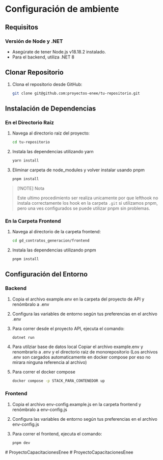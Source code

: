 # Configuración de ambiente

## Requisitos

### Versión de Node y .NET

- Asegúrate de tener Node.js v18.18.2 instalado.
- Para el backend, utiliza .NET 8

## Clonar Repositorio

1. Clona el repositorio desde GitHub:

   ```bash
   git clone git@github.com:proyectos-enee/tu-repositorio.git
   ```

## Instalación de Dependencias

### En el Directorio Raíz

1. Navega al directorio raíz del proyecto:

   ```bash
   cd tu-repositorio
   ```

2. Instala las dependencias utilizando yarn

   ```bash
   yarn install
   ```

3. Eliminar carpeta de node_modules y volver instalar usando pnpm

   ```bash
   pnpm install
   ```

 >[!NOTE] Nota
   >
   >Este ultimo procedimiento ser realiza unicamente por que lefthook no instala correctamente los hook en la carpeta `.git` si utilizamos pnpm, pero una ves configurados se puede utilizar pnpm sin problemas.

### En la Carpeta Frontend

1. Navega al directorio de la carpeta frontend:

   ```bash
   cd gd_contratos_generacion/frontend
   ```

2. Instala las dependencias utilizando pnpm

   ```bash
   pnpm install
   ```

## Configuración del Entorno

### Backend

1. Copia el archivo example.env en la carpeta del proyecto de API y renómbralo a .env

2. Configura las variables de entorno según tus preferencias en el archivo .env

3. Para correr desde el proyecto API, ejecuta el comando:

    ```bash
    dotnet run
    ```

4. Para utilziar base de datos local Copiar el archivo example.env y renombrarlo a .env y el directorio raiz de monorepositorio (Los archivos .env son cargados automaticamente en docker compose por eso no mirara ninguna referencia al archivo)
5. Para correr el docker compose
    ```bash
    docker compose -p STACK_PARA_CONTENEDOR up
    ```

### Frontend

1. Copia el archivo env-config.example.js en la carpeta frontend y renómbralo a env-config.js

2. Configura las variables de entorno según tus preferencias en el archivo env-config.js

3. Para correr el frontend, ejecuta el comando:

    ```bash
    pnpm dev
    ```
#   P r o y e c t o C a p a c i t a c i o n e s E n e e  
 #   P r o y e c t o C a p a c i t a c i o n e s E n e e  
 